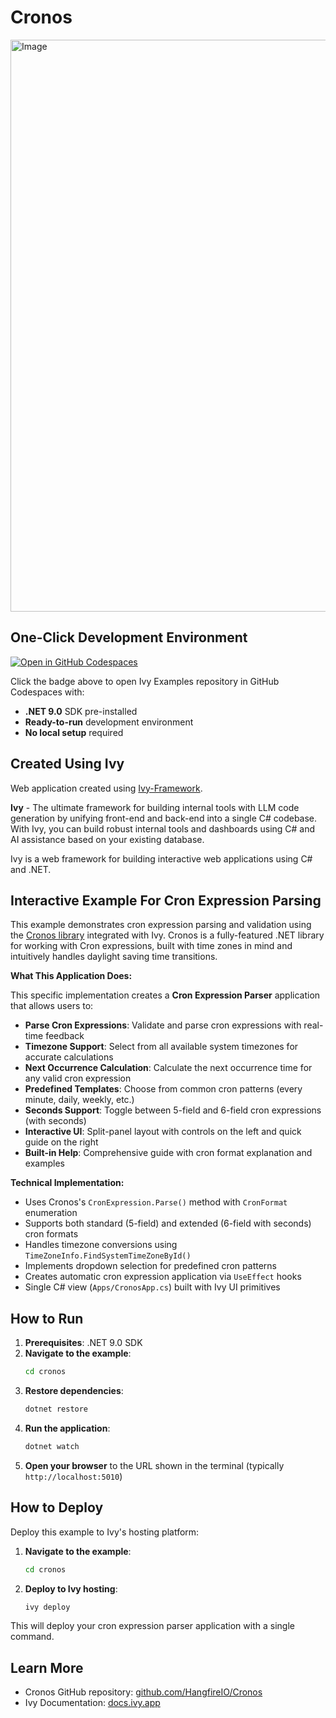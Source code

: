 # Cronos 

<img width="1915" height="915" alt="Image" src="https://github.com/user-attachments/assets/b7a355d9-af3b-4ce8-9b04-1b4a120f2b1e" />

## One-Click Development Environment

[![Open in GitHub Codespaces](https://github.com/codespaces/badge.svg)](https://github.com/codespaces/new?hide_repo_select=true&ref=main&repo=Ivy-Interactive%2FIvy-Examples&machine=standardLinux32gb&devcontainer_path=.devcontainer%2Fcronos%2Fdevcontainer.json&location=EuropeWest)

Click the badge above to open Ivy Examples repository in GitHub Codespaces with:
- **.NET 9.0** SDK pre-installed
- **Ready-to-run** development environment
- **No local setup** required

## Created Using Ivy

Web application created using [Ivy-Framework](https://github.com/Ivy-Interactive/Ivy-Framework).

**Ivy** - The ultimate framework for building internal tools with LLM code generation by unifying front-end and back-end into a single C# codebase. With Ivy, you can build robust internal tools and dashboards using C# and AI assistance based on your existing database.

Ivy is a web framework for building interactive web applications using C# and .NET.

## Interactive Example For Cron Expression Parsing

This example demonstrates cron expression parsing and validation using the [Cronos library](https://github.com/HangfireIO/Cronos) integrated with Ivy. Cronos is a fully-featured .NET library for working with Cron expressions, built with time zones in mind and intuitively handles daylight saving time transitions.

**What This Application Does:**

This specific implementation creates a **Cron Expression Parser** application that allows users to:

- **Parse Cron Expressions**: Validate and parse cron expressions with real-time feedback
- **Timezone Support**: Select from all available system timezones for accurate calculations
- **Next Occurrence Calculation**: Calculate the next occurrence time for any valid cron expression
- **Predefined Templates**: Choose from common cron patterns (every minute, daily, weekly, etc.)
- **Seconds Support**: Toggle between 5-field and 6-field cron expressions (with seconds)
- **Interactive UI**: Split-panel layout with controls on the left and quick guide on the right
- **Built-in Help**: Comprehensive guide with cron format explanation and examples

**Technical Implementation:**

- Uses Cronos's `CronExpression.Parse()` method with `CronFormat` enumeration
- Supports both standard (5-field) and extended (6-field with seconds) cron formats
- Handles timezone conversions using `TimeZoneInfo.FindSystemTimeZoneById()`
- Implements dropdown selection for predefined cron patterns
- Creates automatic cron expression application via `UseEffect` hooks
- Single C# view (`Apps/CronosApp.cs`) built with Ivy UI primitives

## How to Run

1. **Prerequisites**: .NET 9.0 SDK
2. **Navigate to the example**:
   ```bash
   cd cronos
   ```
3. **Restore dependencies**:
   ```bash
   dotnet restore
   ```
4. **Run the application**:
   ```bash
   dotnet watch
   ```
5. **Open your browser** to the URL shown in the terminal (typically `http://localhost:5010`)

## How to Deploy

Deploy this example to Ivy's hosting platform:

1. **Navigate to the example**:
   ```bash
   cd cronos
   ```
2. **Deploy to Ivy hosting**:
   ```bash
   ivy deploy
   ```
This will deploy your cron expression parser application with a single command.

## Learn More

- Cronos GitHub repository: [github.com/HangfireIO/Cronos](https://github.com/HangfireIO/Cronos)
- Ivy Documentation: [docs.ivy.app](https://docs.ivy.app)